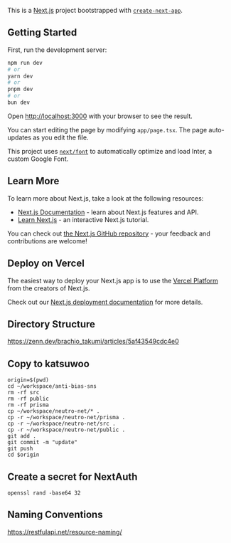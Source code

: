 This is a [Next.js](https://nextjs.org/) project bootstrapped with [`create-next-app`](https://github.com/vercel/next.js/tree/canary/packages/create-next-app).

## Getting Started

First, run the development server:

```bash
npm run dev
# or
yarn dev
# or
pnpm dev
# or
bun dev
```

Open [http://localhost:3000](http://localhost:3000) with your browser to see the result.

You can start editing the page by modifying `app/page.tsx`. The page auto-updates as you edit the file.

This project uses [`next/font`](https://nextjs.org/docs/basic-features/font-optimization) to automatically optimize and load Inter, a custom Google Font.

## Learn More

To learn more about Next.js, take a look at the following resources:

- [Next.js Documentation](https://nextjs.org/docs) - learn about Next.js features and API.
- [Learn Next.js](https://nextjs.org/learn) - an interactive Next.js tutorial.

You can check out [the Next.js GitHub repository](https://github.com/vercel/next.js/) - your feedback and contributions are welcome!

## Deploy on Vercel

The easiest way to deploy your Next.js app is to use the [Vercel Platform](https://vercel.com/new?utm_medium=default-template&filter=next.js&utm_source=create-next-app&utm_campaign=create-next-app-readme) from the creators of Next.js.

Check out our [Next.js deployment documentation](https://nextjs.org/docs/deployment) for more details.

## Directory Structure

https://zenn.dev/brachio_takumi/articles/5af43549cdc4e0

## Copy to katsuwoo

```
origin=$(pwd)
cd ~/workspace/anti-bias-sns
rm -rf src
rm -rf public
rm -rf prisma
cp ~/workspace/neutro-net/* .
cp -r ~/workspace/neutro-net/prisma .
cp -r ~/workspace/neutro-net/src .
cp -r ~/workspace/neutro-net/public .
git add .
git commit -m "update"
git push
cd $origin
```

## Create a secret for NextAuth

```
openssl rand -base64 32
```

## Naming Conventions

https://restfulapi.net/resource-naming/